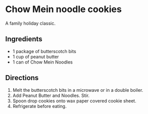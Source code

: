# Chow Mein noodle cookies

A family holiday classic.

## Ingredients

- 1 package of butterscotch bits
- 1 cup of peanut butter
- 1 can of Chow Mein Noodles

## Directions

1. Melt the butterscotch bits in a microwave or in a double boiler.
2. Add Peanut Butter and Noodles. Stir.
3. Spoon drop cookies onto wax paper covered cookie sheet.
4. Refrigerate before eating.
